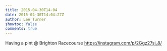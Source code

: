 ```yaml
---
title: 2015-04-30T14-04
date: 2015-04-30T14:04:27Z
author: Lee Turner
showtoc: false
comments: true
---
```


Having a pint @ Brighton Racecourse https://instagram.com/p/2Ggz27si_8/

